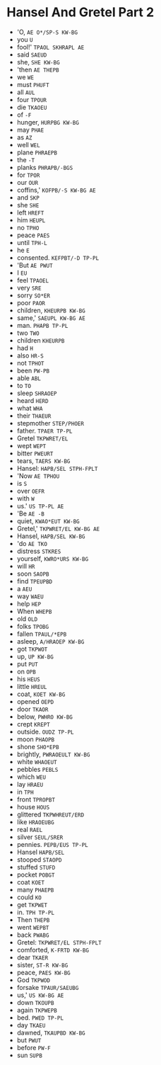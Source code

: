 # Hansel And Gretel Part 2

* 'O, `AE O*/SP-S KW-BG`
* you `U`
* fool!' `TPAOL SKHRAPL AE`
* said `SAEUD`
* she, `SHE KW-BG`
* 'then `AE THEPB`
* we `WE`
* must `PHUFT`
* all `AUL`
* four `TPOUR`
* die `TKAOEU`
* of `-F`
* hunger, `HURPBG KW-BG`
* may `PHAE`
* as `AZ`
* well `WEL`
* plane `PHRAEPB`
* the `-T`
* planks `PHRAPB/-BGS`
* for `TPOR`
* our `OUR`
* coffins,' `KOFPB/-S KW-BG AE`
* and `SKP`
* she `SHE`
* left `HREFT`
* him `HEUPL`
* no `TPHO`
* peace `PAES`
* until `TPH-L`
* he `E`
* consented. `KEFPBT/-D TP-PL`
* 'But `AE PWUT`
* I `EU`
* feel `TPAOEL`
* very `SRE`
* sorry `SO*ER`
* poor `PAOR`
* children, `KHEURPB KW-BG`
* same,' `SAEUPL KW-BG AE`
* man. `PHAPB TP-PL`
* two `TWO`
* children `KHEURPB`
* had `H`
* also `HR-S`
* not `TPHOT`
* been `PW-PB`
* able `ABL`
* to `TO`
* sleep `SHRAOEP`
* heard `HERD`
* what `WHA`
* their `THAEUR`
* stepmother `STEP/PHOER`
* father. `TPAER TP-PL`
* Gretel `TKPWRET/EL`
* wept `WEPT`
* bitter `PWEURT`
* tears, `TAERS KW-BG`
* Hansel: `HAPB/SEL STPH-FPLT`
* 'Now `AE TPHOU`
* is `S`
* over `OEFR`
* with `W`
* us.' `US TP-PL AE`
* 'Be `AE -B`
* quiet, `KWAO*EUT KW-BG`
* Gretel,' `TKPWRET/EL KW-BG AE`
* Hansel, `HAPB/SEL KW-BG`
* 'do `AE TKO`
* distress `STKRES`
* yourself, `KWRO*URS KW-BG`
* will `HR`
* soon `SAOPB`
* find `TPEUPBD`
* a `AEU`
* way `WAEU`
* help `HEP`
* When `WHEPB`
* old `OLD`
* folks `TPOBG`
* fallen `TPAUL/*EPB`
* asleep, `A/HRAOEP KW-BG`
* got `TKPWOT`
* up, `UP KW-BG`
* put `PUT`
* on `OPB`
* his `HEUS`
* little `HREUL`
* coat, `KOET KW-BG`
* opened `OEPD`
* door `TKAOR`
* below, `PWHRO KW-BG`
* crept `KREPT`
* outside. `OUDZ TP-PL`
* moon `PHAOPB`
* shone `SHO*EPB`
* brightly, `PWRAOEULT KW-BG`
* white `WHAOEUT`
* pebbles `PEBLS`
* which `WEU`
* lay `HRAEU`
* in `TPH`
* front `TPROPBT`
* house `HOUS`
* glittered `TKPWHREUT/ERD`
* like `HRAOEUBG`
* real `RAEL`
* silver `SEUL/SRER`
* pennies. `PEPB/EUS TP-PL`
* Hansel `HAPB/SEL`
* stooped `STAOPD`
* stuffed `STUFD`
* pocket `POBGT`
* coat `KOET`
* many `PHAEPB`
* could `KO`
* get `TKPWET`
* in. `TPH TP-PL`
* Then `THEPB`
* went `WEPBT`
* back `PWABG`
* Gretel: `TKPWRET/EL STPH-FPLT`
* comforted, `K-FRTD KW-BG`
* dear `TKAER`
* sister, `ST-R KW-BG`
* peace, `PAES KW-BG`
* God `TKPWOD`
* forsake `TPAUR/SAEUBG`
* us,' `US KW-BG AE`
* down `TKOUPB`
* again `TKPWEPB`
* bed. `PWED TP-PL`
* day `TKAEU`
* dawned, `TKAUPBD KW-BG`
* but `PWUT`
* before `PW-F`
* sun `SUPB`
